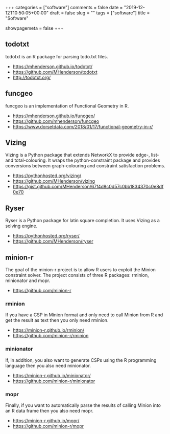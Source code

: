 +++
categories = ["software"]
comments = false
date = "2019-12-12T10:50:05+00:00"
draft = false
slug = ""
tags = ["software"]
title = "Software"

showpagemeta = false
+++

## todotxt

todotxt is an R package for parsing todo.txt files.

* https://mhenderson.github.io/todotxt/
* https://github.com/MHenderson/todotxt
* http://todotxt.org/

## funcgeo

funcgeo is an implementation of Functional Geometry in R.

* https://mhenderson.github.io/funcgeo/
* https://github.com/mhenderson/funcgeo
* https://www.dorsetdata.com/2018/01/17/functional-geometry-in-r/

## Vizing

Vizing is a Python package that extends NetworkX to provide
edge-, list- and total-colouring. It wraps the python-constraint
package and provides conversions between graph-colouring and
constraint satisfaction problems.

* https://pythonhosted.org/vizing/
* https://github.com/MHenderson/vizing
* https://gist.github.com/MHenderson/67f4d8c0d57c0bb1834370c0e8df0e70

## Ryser

Ryser is a Python package for latin square completion. It uses
Vizing as a solving engine.

* https://pythonhosted.org/ryser/
* https://github.com/MHenderson/ryser

## minion-r

The goal of the minion-r project is to allow R users to exploit
the Minion constraint solver. The project consists of three
R packages: rminion, minionator and mopr.

* https://github.com/minion-r

### rminion

If you have a CSP in Minion format and only need to call Minion
from R and get the result as text then you only need rminion.

* https://minion-r.github.io/rminion/
* https://github.com/minion-r/rminion

### minionator

If, in addition, you also want to generate CSPs using the R
programming language then you also need minionator.

* https://minion-r.github.io/minionator/
* https://github.com/minion-r/minionator

### mopr

Finally, if
you want to automatically parse the results of calling Minion
into an R data frame then you also need mopr.

* https://minion-r.github.io/mopr/
* https://github.com/minion-r/mopr
